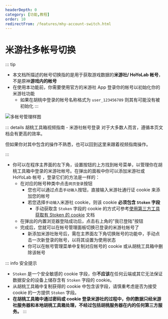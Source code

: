 ```yaml
---
headerDepth: 0
category: [功能,教程]
order: 10
redirectFrom: /features/mhy-account-switch.html
---
```


# 米游社多帐号切换

::: tip
- 本文档所描述的帐号切换指的是用于获取游戏数据的**米游社/ HoYoLab 帐号**，不是原神**游戏内的帐号**
- 在使用本功能前，你需要使用官方的米游社 App 登录你的帐号以初始化你的米游社功能
  - 如果在胡桃中登录的帐号名称格式为 `user_123456789` 则其有可能没有被初始化
:::

![多帐号管理样图](https://img.alicdn.com/imgextra/i4/1797064093/O1CN01E3ojiY1g6dvI9mG8y_!!1797064093.png)  

::: details 胡桃工具箱视频指南 - 米游社帐号登录
对于大多数人而言，遵循本页文档会有更高的效率。

但如果你对其中包含的操作不熟悉，也可以回到这里来跟着视频指南操作。

<BiliBili bvid="BV1j84y1L7N9" />
:::

- 你可以在程序主界面的左下角，设置按钮的上方找到帐号菜单，以管理你在胡桃工具箱中登录的米游社帐号。在弹出的面板中你可以添加米游社或 HoYoLab 帐号
，登录它们的方法是一样的：
  - 在对应的帐号种类中点击`网页登录`按钮
    - 您也可以通过点击`手动输入`按钮，直接输入米游社通行证 cookie 来添加您的帐号
    - 若您选择`手动输入`米游社 cookie，则该 cookie **必须包含 `Stoken` 字段**
      - 手动获取含 `Stoken` 字段的 cookie 的方式可参考[使用第三方工具获取有 Stoken 的 cookie](../advanced/get-stoken-cookie-from-the-third-party.md) 文档
  - 在弹出的内置浏览器登陆成功后，点击右上角的"我已登陆"按钮
  - 完成后，您就可以在帐号管理面板切换已登录的米游社帐号了
    - 新添加米游社账号后，需在主界面左下角切换账号的功能中，手动点击一次新登录的账号，以将其设置为使用状态
    - 你可以在帐号管理菜单中复制对应帐号的 cookie 或从胡桃工具箱中删除该帐号

::: info 安全提示
- `Stoken` 是一个安全敏感的 cookie 字段，你**不应该**在任何云端或其它无法保证数据安全的设备上储存含有 `Stoken` 字段的 cookie。
- 从胡桃工具箱中复制获得的 cookie 中包含该字段，请慎重考虑是否为接受 cookie 的一方提供 `Stoken` 字段。
- **在胡桃工具箱中通过密码或 cookie 登录米游社的过程中，你的数据只经米游社服务器和本地胡桃工具箱处理，不经过包括胡桃服务器在内的任何第三方服务。**
:::
